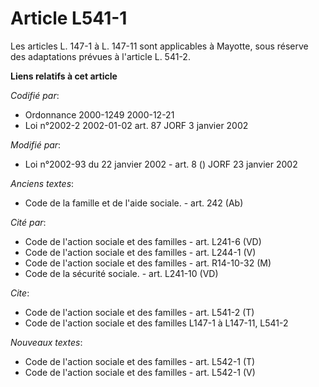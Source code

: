 # Article L541-1

Les articles L. 147-1 à L. 147-11 sont applicables à Mayotte, sous réserve des adaptations prévues à l'article L. 541-2.

**Liens relatifs à cet article**

_Codifié par_:

  - Ordonnance 2000-1249 2000-12-21
  - Loi n°2002-2 2002-01-02 art. 87 JORF 3 janvier 2002

_Modifié par_:

  - Loi n°2002-93 du 22 janvier 2002 - art. 8 () JORF 23 janvier 2002

_Anciens textes_:

  - Code de la famille et de l'aide sociale. - art. 242 (Ab)

_Cité par_:

  - Code de l'action sociale et des familles - art. L241-6 (VD)
  - Code de l'action sociale et des familles - art. L244-1 (V)
  - Code de l'action sociale et des familles - art. R14-10-32 (M)
  - Code de la sécurité sociale. - art. L241-10 (VD)

_Cite_:

  - Code de l'action sociale et des familles - art. L541-2 (T)
  - Code de l'action sociale et des familles L147-1 à L147-11, L541-2

_Nouveaux textes_:

  - Code de l'action sociale et des familles - art. L542-1 (T)
  - Code de l'action sociale et des familles - art. L542-1 (V)
